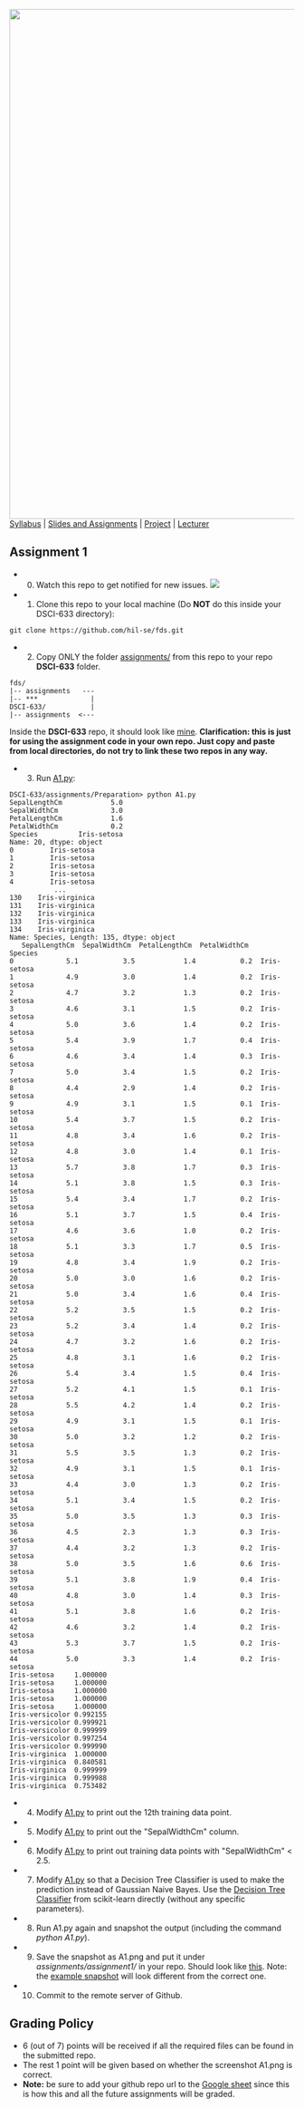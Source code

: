 [<img width=900 src="https://github.com/hil-se/fds/blob/master/img/title.png?raw=yes">](https://github.com/hil-se/fds/blob/master/README.md)   
[Syllabus](https://github.com/hil-se/fds/blob/master/README.md) |
[Slides and Assignments](https://github.com/hil-se/fds/blob/master/assignments/README.md) |
[Project](https://github.com/hil-se/fds/blob/master/assignments/project.md) |
[Lecturer](http://zhe-yu.github.io) 

 ## Assignment 1
 - 0. Watch this repo to get notified for new issues.
 ![](https://github.com/hil-se/fds/blob/master/img/watch.png?raw=yes)
 - 1. Clone this repo to your local machine (Do **NOT** do this inside your DSCI-633 directory):
 ```
 git clone https://github.com/hil-se/fds.git
 ```
 - 2. Copy ONLY the folder [assignments/](https://github.com/hil-se/fse/tree/master/assignments/) from this repo to your repo **DSCI-633** folder. 
 ```
 fds/
 |-- assignments   ---
 |-- ***             |
 DSCI-633/           |
 |-- assignments  <---
 ```
 Inside the **DSCI-633** repo, it should look like [mine](https://github.com/azhe825/DSCI-633).
 **Clarification: this is just for using the assignment code in your own repo. Just copy and paste from local directories, do not try to link these two repos in any way.**
 - 3. Run [A1.py](https://github.com/hil-se/fds/blob/master/assignments/Preparation/A1.py):
 ```
 DSCI-633/assignments/Preparation> python A1.py
SepalLengthCm            5.0
SepalWidthCm             3.0
PetalLengthCm            1.6
PetalWidthCm             0.2
Species          Iris-setosa
Name: 20, dtype: object
0         Iris-setosa
1         Iris-setosa
2         Iris-setosa
3         Iris-setosa
4         Iris-setosa
            ...
130    Iris-virginica
131    Iris-virginica
132    Iris-virginica
133    Iris-virginica
134    Iris-virginica
Name: Species, Length: 135, dtype: object
    SepalLengthCm  SepalWidthCm  PetalLengthCm  PetalWidthCm      Species
0             5.1           3.5            1.4           0.2  Iris-setosa
1             4.9           3.0            1.4           0.2  Iris-setosa
2             4.7           3.2            1.3           0.2  Iris-setosa
3             4.6           3.1            1.5           0.2  Iris-setosa
4             5.0           3.6            1.4           0.2  Iris-setosa
5             5.4           3.9            1.7           0.4  Iris-setosa
6             4.6           3.4            1.4           0.3  Iris-setosa
7             5.0           3.4            1.5           0.2  Iris-setosa
8             4.4           2.9            1.4           0.2  Iris-setosa
9             4.9           3.1            1.5           0.1  Iris-setosa
10            5.4           3.7            1.5           0.2  Iris-setosa
11            4.8           3.4            1.6           0.2  Iris-setosa
12            4.8           3.0            1.4           0.1  Iris-setosa
13            5.7           3.8            1.7           0.3  Iris-setosa
14            5.1           3.8            1.5           0.3  Iris-setosa
15            5.4           3.4            1.7           0.2  Iris-setosa
16            5.1           3.7            1.5           0.4  Iris-setosa
17            4.6           3.6            1.0           0.2  Iris-setosa
18            5.1           3.3            1.7           0.5  Iris-setosa
19            4.8           3.4            1.9           0.2  Iris-setosa
20            5.0           3.0            1.6           0.2  Iris-setosa
21            5.0           3.4            1.6           0.4  Iris-setosa
22            5.2           3.5            1.5           0.2  Iris-setosa
23            5.2           3.4            1.4           0.2  Iris-setosa
24            4.7           3.2            1.6           0.2  Iris-setosa
25            4.8           3.1            1.6           0.2  Iris-setosa
26            5.4           3.4            1.5           0.4  Iris-setosa
27            5.2           4.1            1.5           0.1  Iris-setosa
28            5.5           4.2            1.4           0.2  Iris-setosa
29            4.9           3.1            1.5           0.1  Iris-setosa
30            5.0           3.2            1.2           0.2  Iris-setosa
31            5.5           3.5            1.3           0.2  Iris-setosa
32            4.9           3.1            1.5           0.1  Iris-setosa
33            4.4           3.0            1.3           0.2  Iris-setosa
34            5.1           3.4            1.5           0.2  Iris-setosa
35            5.0           3.5            1.3           0.3  Iris-setosa
36            4.5           2.3            1.3           0.3  Iris-setosa
37            4.4           3.2            1.3           0.2  Iris-setosa
38            5.0           3.5            1.6           0.6  Iris-setosa
39            5.1           3.8            1.9           0.4  Iris-setosa
40            4.8           3.0            1.4           0.3  Iris-setosa
41            5.1           3.8            1.6           0.2  Iris-setosa
42            4.6           3.2            1.4           0.2  Iris-setosa
43            5.3           3.7            1.5           0.2  Iris-setosa
44            5.0           3.3            1.4           0.2  Iris-setosa
Iris-setosa     1.000000
Iris-setosa     1.000000
Iris-setosa     1.000000
Iris-setosa     1.000000
Iris-setosa     1.000000
Iris-versicolor 0.992155
Iris-versicolor 0.999921
Iris-versicolor 0.999999
Iris-versicolor 0.997254
Iris-versicolor 0.999990
Iris-virginica  1.000000
Iris-virginica  0.840581
Iris-virginica  0.999999
Iris-virginica  0.999988
Iris-virginica  0.753482
 ```
 - 4. Modify [A1.py](https://github.com/hil-se/fds/blob/master/assignments/Preparation/A1.py) to print out the 12th training data point.
 - 5. Modify [A1.py](https://github.com/hil-se/fds/blob/master/assignments/Preparation/A1.py) to print out the "SepalWidthCm" column.
 - 6. Modify [A1.py](https://github.com/hil-se/fds/blob/master/assignments/Preparation/A1.py) to print out training data points with "SepalWidthCm" < 2.5.
 - 7. Modify [A1.py](https://github.com/hil-se/fds/blob/master/assignments/Preparation/A1.py) so that a Decision Tree Classifier is used to make the prediction instead of Gaussian Naive Bayes. Use the [Decision Tree Classifier](https://scikit-learn.org/stable/modules/generated/sklearn.tree.DecisionTreeClassifier.html#sklearn.tree.DecisionTreeClassifier) from scikit-learn directly (without any specific parameters).
 - 8. Run A1.py again and snapshot the output (including the command *python A1.py*). 
 - 9. Save the snapshot as A1.png and put it under *assignments/assignment1/* in your repo. Should look like [this](https://github.com/azhe825/DSCI-633/tree/master/assignments/Preparation). Note: the [example snapshot](https://github.com/azhe825/DSCI-633/tree/master/assignments/Preparation/A1.png) will look different from the correct one.
 - 10. Commit to the remote server of Github.
 
 ## Grading Policy
 - 6 (out of 7) points will be received if all the required files can be found in the submitted repo.
 - The rest 1 point will be given based on whether the screenshot A1.png is correct.
 - **Note:** be sure to add your github repo url to the [Google sheet](https://docs.google.com/spreadsheets/d/1K-6ivZQALvivG2IOwIXAXR3Vh46nlwasxV0KAIZVzCM/edit?usp=sharing) since this is how this and all the future assignments will be graded.
 
 
